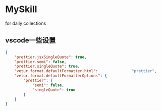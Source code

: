 # MySkill
for daily collections
## vscode一些设置
```json
{
    "prettier.jsxSingleQuote": true,
    "prettier.semi": false,
    "prettier.singleQuote": true,
    "vetur.format.defaultFormatter.html": 				"prettier",
    "vetur.format.defaultFormatterOptions": {
        "prettier": {
            "semi": false,
            "singleQuote": true
        }
    }
}
```



